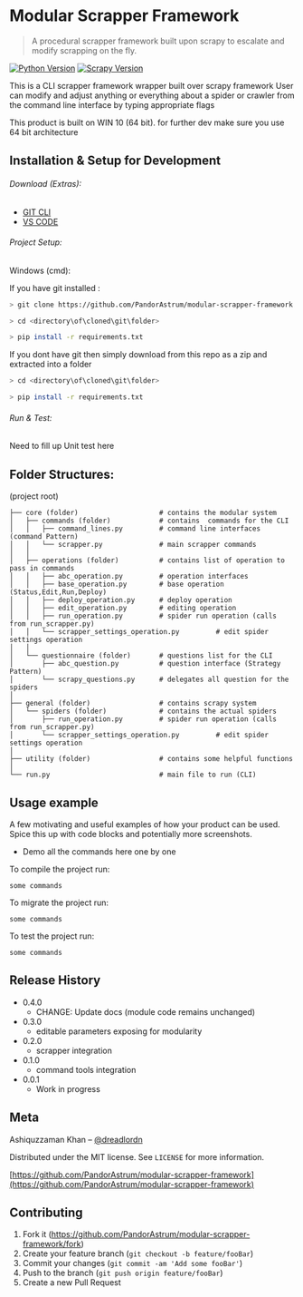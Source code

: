 # Modular Scrapper Framework
> A procedural scrapper framework built upon scrapy to escalate and
modify scrapping on the fly.

[![Python Version][python-image]][python-url]
[![Scrapy Version][scrapy-image]][scrapy-url]


This is a CLI scrapper framework wrapper built over scrapy framework
User can modify and adjust anything or everything about a spider or crawler from the command
line interface by typing appropriate flags

This product is built on WIN 10 (64 bit). for further dev make sure you use 64 bit architecture

## Installation & Setup for Development

###### Download (Extras):
- [GIT CLI](https://git-scm.com/downloads)
- [VS CODE](https://code.visualstudio.com/)

###### Project Setup:
Windows (cmd):

If you have git installed :

```bash
> git clone https://github.com/PandorAstrum/modular-scrapper-framework

> cd <directory\of\cloned\git\folder>

> pip install -r requirements.txt
```
If you dont have git then simply download from this repo as a zip and extracted into a folder

```bash
> cd <directory\of\cloned\git\folder>

> pip install -r requirements.txt
```
###### Run & Test:

Need to fill up Unit test here

## Folder Structures:


(project root)

    ├── core (folder)                    # contains the modular system
    │   ├── commands (folder)            # contains  commands for the CLI
    │   │   ├── command_lines.py         # command line interfaces (command Pattern)
    │   │   └── scrapper.py              # main scrapper commands
    │   │
    │   ├── operations (folder)          # contains list of operation to pass in commands
    │   │   ├── abc_operation.py         # operation interfaces
    │   │   ├── base_operation.py        # base operation (Status,Edit,Run,Deploy)
    │   │   ├── deploy_operation.py      # deploy operation
    │   │   ├── edit_operation.py        # editing operation
    │   │   ├── run_operation.py         # spider run operation (calls from run_scrapper.py)
    │   │   └── scrapper_settings_operation.py         # edit spider settings operation
    │   │
    │   └── questionnaire (folder)       # questions list for the CLI
    │       ├── abc_question.py          # question interface (Strategy Pattern)
    │       └── scrapy_questions.py      # delegates all question for the spiders
    │
    ├── general (folder)                 # contains scrapy system
    │   └── spiders (folder)             # contains the actual spiders
    │       ├── run_operation.py         # spider run operation (calls from run_scrapper.py)
    │       └── scrapper_settings_operation.py         # edit spider settings operation
    │
    ├── utility (folder)                 # contains some helpful functions
    │
    └── run.py                           # main file to run (CLI)


## Usage example

A few motivating and useful examples of how your product can be used. Spice this up with code blocks and potentially more screenshots.

* Demo all the commands here one by one

To compile the project run:
```
some commands
```

To migrate the project run:
```
some commands
```

To test the project run:
```
some commands
```


## Release History

* 0.4.0
    * CHANGE: Update docs (module code remains unchanged)
* 0.3.0
    * editable parameters exposing for modularity
* 0.2.0
    * scrapper integration
* 0.1.0
    * command tools integration
* 0.0.1
    * Work in progress

## Meta

Ashiquzzaman Khan – [@dreadlordn](https://twitter.com/dreadlordn)

Distributed under the MIT license. See ``LICENSE`` for more information.

[https://github.com/PandorAstrum/modular-scrapper-framework](https://github.com/PandorAstrum/modular-scrapper-framework)

## Contributing

1. Fork it (<https://github.com/PandorAstrum/modular-scrapper-framework/fork>)
2. Create your feature branch (`git checkout -b feature/fooBar`)
3. Commit your changes (`git commit -am 'Add some fooBar'`)
4. Push to the branch (`git push origin feature/fooBar`)
5. Create a new Pull Request

<!-- Markdown link & img dfn's -->
[python-image]: https://img.shields.io/badge/Python-3.6-yellowgreen.svg?style=flat-square
[python-url]: https://www.python.org/

[scrapy-image]: https://img.shields.io/badge/scrapy-1.6-orange.svg?style=flat-square
[scrapy-url]: https://www.npmjs.com/

[travis-image]: https://travis-ci.org/PandorAstrum/_vault.svg?branch=master
[travis-url]: https://travis-ci.org/PandorAstrum/_vault

[appveyor-image]: https://ci.appveyor.com/api/projects/status/8dxrtild5jew79pq?svg=true
[appveyor-url]: https://ci.appveyor.com/project/PandorAstrum/vault

[ReadTheDoc]: https://github.com/yourname/yourproject/wiki

<!-- Header Pictures and Other media-->
[header-pic]: header.png
